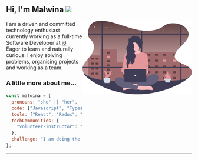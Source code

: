 <h2> Hi, I'm Malwina <img src="https://media.giphy.com/media/mGcNjsfWAjY5AEZNw6/giphy.gif" width="50"></h2>
<img align='right' alt="GIF" src="https://raw.githubusercontent.com/wowermalwina/wowermalwina/4879d8d5f1bef773a8b40287512dd2ba1bdc1851/working_late.svg" height="200" />
<p>I am a driven and committed technology enthusiast currently working as a full-time Software Developer at <a href="http://i6.io">i6</a>. Eager to learn and naturally curious. I enjoy solving problems, organising projects and working as a team.</p>

### A little more about me...  

```javascript
const malwina = {
  pronouns: "she" || "her",
  code: ["Javascript", "Typescript", "HTML", "CSS"],
  tools: ["React", "Redux", "Node", "Jest", "Docker"],
  techCommunities: {
    "volunteer-instructor": "CodeFirstGirls"
  },
  challenge: "I am doing the #100DaysOfCode challenge"
};
```

---

